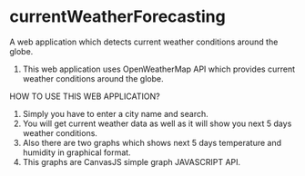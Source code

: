 # currentWeatherForecasting
A web application which detects current weather conditions around the globe.

1. This web application uses OpenWeatherMap API which provides current weather conditions around the globe.


HOW TO USE THIS WEB APPLICATION?

1. Simply you have to enter a city name and search.
2. You will get current weather data as well as it will show you next 5 days weather conditions.
3. Also there are two graphs which shows next 5 days temperature and humidity in graphical format.
4. This graphs are CanvasJS simple graph JAVASCRIPT API.
